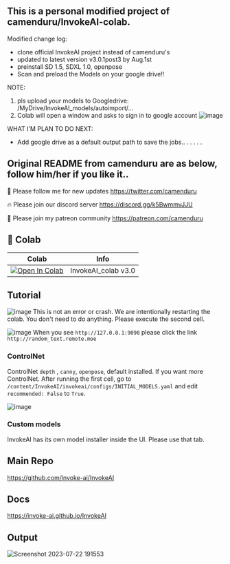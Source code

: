 ## This is a personal modified project of camenduru/InvokeAI-colab.
Modified change log:
 - clone official InvokeAI project instead of camenduru's
 - updated to latest version v3.0.1post3 by Aug.1st
 - preinstall SD 1.5, SDXL 1.0, openpose
 - Scan and preload the Models on your google drive!!

NOTE: 
1. pls upload your models to Googledrive: /MyDrive/InvokeAI_models/autoimport/...
2. Colab will open a window and asks to sign in to google account
![image](https://github.com/starvskii/InvokeAI-colab-SS/assets/53967896/1e13f4fd-3fb8-4257-8454-83ddcff17f4f)


WHAT I'M PLAN TO DO NEXT:
 - Add google drive as a default output path to save the jobs..
.
.
.
.
.


## Original README from camenduru are as below, follow him/her if you like it..


🐣 Please follow me for new updates https://twitter.com/camenduru

🔥 Please join our discord server https://discord.gg/k5BwmmvJJU

🥳 Please join my patreon community https://patreon.com/camenduru

## 🦒 Colab

| Colab | Info
| --- | --- |
[![Open In Colab](https://colab.research.google.com/assets/colab-badge.svg)](https://colab.research.google.com/github/camenduru/InvokeAI-colab/blob/main/InvokeAI_colab.ipynb) | InvokeAI_colab v3.0

## Tutorial 
![image](https://github.com/camenduru/InvokeAI-colab/assets/54370274/25f36aa3-e4da-4bef-a951-b8b6c6aff5d3)
This is not an error or crash. We are intentionally restarting the colab. You don't need to do anything. Please execute the second cell.

![image](https://github.com/camenduru/InvokeAI-colab/assets/54370274/a2c1dd61-bef8-4bc4-bd5c-3fe0c3d88d0c)
When you see `http://127.0.0.1:9090` please click the link `http://random_text.remote.moe`

### ControlNet
ControlNet `depth` , `canny`, `openpose`, default installed. If you want more ControlNet. After running the first cell, go to `/content/InvokeAI/invokeai/configs/INITIAL_MODELS.yaml` and edit `recommended: False` to `True`.

![image](https://github.com/camenduru/InvokeAI-colab/assets/54370274/0aeecc0e-7442-478b-ab5e-b044861d5603)

### Custom models
InvokeAI has its own model installer inside the UI. Please use that tab.

## Main Repo
https://github.com/invoke-ai/InvokeAI <br />

## Docs
https://invoke-ai.github.io/InvokeAI <br />

## Output
![Screenshot 2023-07-22 191553](https://github.com/camenduru/InvokeAI-colab/assets/54370274/cbf74b6a-28e6-43f4-8882-1bf9217cafcb)
